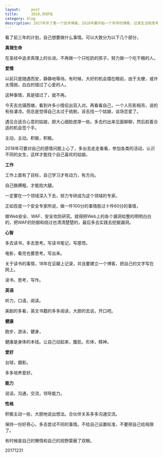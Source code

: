```yaml
---
layout:     post
title:      2018,你好哇
category: blog
description: 2017年开了第一个技术博客，2018年要开始一个写字的博客，记录生活和思考的文字。
---
```


看了前三年的计划，自己想要做什么事情。可以大致分为以下几个部分，

**真理生命**

在圣经中追求真理上的长进。不再做一个只吃奶的孩子，努力做一个吃干粮的人。

**爱情**

以前只是随遇而安，静静地等待。有时候，大好的机会摆在眼前，由于太梗，或许太懦弱，白白的错过了心爱的人。

这种事情，真是错过了，就不再。

今天去古镇西塘，看到许多小情侣出双入对。再看看自己，一个人形影相吊，说的有些凄凉。但总是觉得自己太过于挑剔，该去找一个姑娘，谈场恋爱了。

遇见合适合心意的姑娘，胆大心细脸皮厚一些。多去约出来见面聊聊，然后趁着合适的机会签个手。

主动，主动。积极，积极。

2018年可要对自己的感情问题上心了，多出去走走看看，参加各类的活动，认识不同的女生，这样才能找个自己喜欢的姑娘。

**工作**

工作上面有了目标，自己学习才有动力，有方向。

自己胳膊粗，才能抱大腿。

一定要在一个领域深入下去，努力专研成为这个领域的专家。

正如百度一个安全专家所说，做一件100分的事情胜过十件60分的事情，

做Web安全、WAF、安全攻防研究。就得把Web上的各个漏洞给整的明明白白的，把WAF的防御和绕过也清清楚楚的，最后多去实践去挖掘漏洞。

**心智**

多去读书，多去思考。写读书笔记，写感悟。

电影，看完也要思考。写出来。

关于读书的事情，18年在豆瓣上记录，并且要建立一个博客，把自己的文字写在网上。

读书，思考，写作。


**英语**

听力，口语，阅读。

美剧的多看，英文书籍的多多阅读，大胆的去说，开口吧。

**健康**

跑步，游泳，健身，

健康是身体的本钱。让自己动起来，腹肌，形体，精神。

**爱好**

台球，摄影。

多多培养爱好。


**能力**

说话，沟通，交流，领导能力。

**性格**

积极主动一些，大胆地说出想法。合伙伴关系多多沟通交流。

保持一份好奇心，多去尝试不同的事情。不给自己设置标准，不要把自己给局限了。

有时候是自己的懒惰和自己的视野蒙蔽了双眼。

20171231







